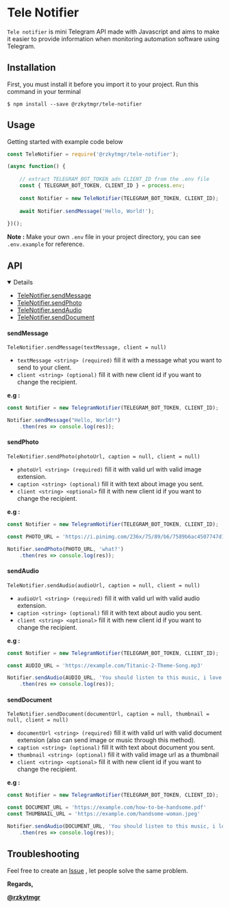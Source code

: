 # Tele Notifier

`Tele notifier` is mini Telegram API made with Javascript and aims to make it easier to provide information when monitoring automation software using Telegram.



## Installation

First, you must install it before you import it to your project. Run this command in your terminal

```shell
$ npm install --save @rzkytmgr/tele-notifier
```



## Usage

Getting started with example code below

```javascript
const TeleNotifier = require('@rzkytmgr/tele-notifier');

(async function() {
    
    // extract TELEGRAM_BOT_TOKEN adn CLIENT_ID from the .env file
    const { TELEGRAM_BOT_TOKEN, CLIENT_ID } = process.env;
    
    const Notifier = new TeleNotifier(TELEGRAM_BOT_TOKEN, CLIENT_ID);
    
    await Notifier.sendMessage('Hello, World!');
    
})();
```

**Note :** Make your own `.env` file in your project directory, you can see `.env.example` for reference.



## API

<details open>
	<ul>
		<li><a href="#sendMessage">TeleNotifier.sendMessage</a></li>
		<li><a href="#sendPhoto">TeleNotifier.sendPhoto</a></li>
		<li><a href="#sendAudio">TeleNotifier.sendAudio</a></li>
		<li><a href="#sendDocument">TeleNotifier.sendDocument</a></li>
	</ul>
</details>


#### sendMessage

`TeleNotifier.sendMessage(textMessage, client = null)`

- `textMessage <string> (required)` fill it with a message what you want to send to your client.
- `client <string> (optional)` fill it with new client id if you want to change the recipient.



**e.g :**

```javascript
const Notifier = new TelegramNotifier(TELEGRAM_BOT_TOKEN, CLIENT_ID);

Notifier.sendMessage("Hello, World!")
	.then(res => console.log(res));
```



#### sendPhoto

`TeleNotifier.sendPhoto(photoUrl, caption = null, client = null)`

- `photoUrl <string> (required)` fill it with valid url with valid image extension.
- `caption <string> (optional)` fill it with text about image you sent.
- `client <string> <optional>` fill it with new client id if you want to change the recipient.



**e.g :**

```javascript
const Notifier = new TelegramNotifier(TELEGRAM_BOT_TOKEN, CLIENT_ID);

const PHOTO_URL = 'https://i.pinimg.com/236x/75/89/b6/7589b6ac4507747d19a84e96593e6d2e.jpg'

Notifier.sendPhoto(PHOTO_URL, 'what?')
	.then(res => console.log(res));
```



#### sendAudio

`TeleNotifier.sendAudio(audioUrl, caption = null, client = null)`

- `audioUrl <string> (required)` fill it with valid url with valid audio extension.
- `caption <string> (optional)` fill it with text about audio you sent.
- `client <string> <optional>` fill it with new client id if you want to change the recipient.



**e.g :**

```javascript
const Notifier = new TelegramNotifier(TELEGRAM_BOT_TOKEN, CLIENT_ID);

const AUDIO_URL = 'https://example.com/Titanic-2-Theme-Song.mp3'

Notifier.sendAudio(AUDIO_URL, 'You should listen to this music, i love this')
	.then(res => console.log(res));
```



#### sendDocument

`TeleNotifier.sendDocument(documentUrl, caption = null, thumbnail = null, client = null)`

- `documentUrl <string> (required)` fill it with valid url with valid document extension (also can send image or music through this method).
- `caption <string> (optional)` fill it with text about document you sent.
- `thumbnail <string> (optional)` fill it with valid image url as a thumbnail
- `client <string> <optional>` fill it with new client id if you want to change the recipient.



**e.g :**

```javascript
const Notifier = new TelegramNotifier(TELEGRAM_BOT_TOKEN, CLIENT_ID);

const DOCUMENT_URL = 'https://example.com/how-to-be-handsome.pdf'
const THUMBNAIL_URL = 'https://example.com/handsome-woman.jpeg'

Notifier.sendAudio(DOCUMENT_URL, 'You should listen to this music, i love this', THUMBNAIL_URL)
	.then(res => console.log(res));
```



## Troubleshooting

Feel free to create an [Issue](https://github.com/rzkytmgr/tele-notifier/issues) , let people solve the same problem.



**Regards,**

[**@rzkytmgr**](https://github.com/rzkytmgr)


